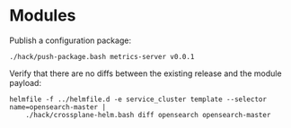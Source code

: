 # Modules

Publish a configuration package:

```shell
./hack/push-package.bash metrics-server v0.0.1
```

Verify that there are no diffs between the existing release and the module payload:

```shell
helmfile -f ../helmfile.d -e service_cluster template --selector name=opensearch-master |
    ./hack/crossplane-helm.bash diff opensearch opensearch-master
```
